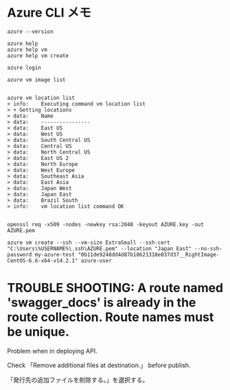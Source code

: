 # Azure CLI メモ

```
azure --version

azure help
azure help vm 
azure help vm create

azure login

azure vm image list


azure vm location list
> info:    Executing command vm location list
> + Getting locations
> data:    Name
> data:    ----------------
> data:    East US
> data:    West US
> data:    South Central US
> data:    Central US
> data:    North Central US
> data:    East US 2
> data:    North Europe
> data:    West Europe
> data:    Southeast Asia
> data:    East Asia
> data:    Japan West
> data:    Japan East
> data:    Brazil South
> info:    vm location list command OK


openssl req -x509 -nodes -newkey rsa:2048 -keyout AZURE.key -out AZURE.pem

azure vm create --ssh --vm-size ExtraSmall --ssh-cert "C:\Users\%USERNAME%\.ssh\AZURE.pem" --location "Japan East" --no-ssh-password my-azure-test "0b11de9248dd4d87b18621318e037d37__RightImage-CentOS-6.6-x64-v14.2.1" azure-user
```

# TROUBLE SHOOTING: A route named 'swagger_docs' is already in the route collection. Route names must be unique.

Problem when in deploying API.

Check 「Remove additional files at destination.」 before publish.

「発行先の追加ファイルを削除する。」を選択する。


